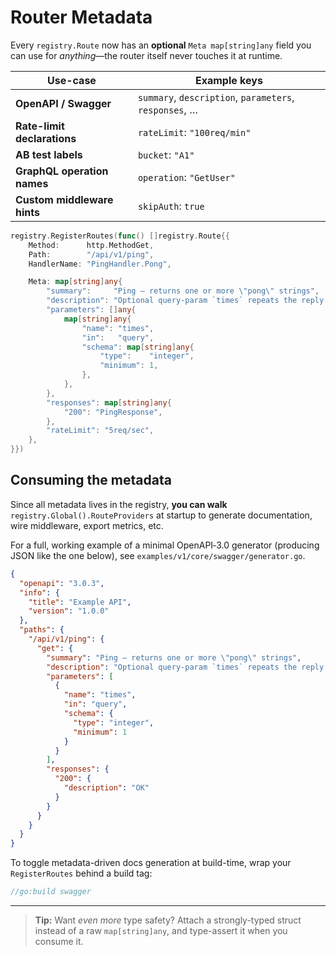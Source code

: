 # Router Metadata

Every `registry.Route` now has an **optional** `Meta map[string]any` field you 
can use for *anything*—the router itself never touches it at runtime.

| Use-case                    | Example keys                                           |
| --------------------------- | ------------------------------------------------------ |
| **OpenAPI / Swagger**       | `summary`, `description`, `parameters`, `responses`, … |
| **Rate-limit declarations** | `rateLimit`: `"100req/min"`                            |
| **AB test labels**          | `bucket`: `"A1"`                                       |
| **GraphQL operation names** | `operation`: `"GetUser"`                               |
| **Custom middleware hints** | `skipAuth`: `true`                                     |

```go
registry.RegisterRoutes(func() []registry.Route{{
    Method:      http.MethodGet,
    Path:        "/api/v1/ping",
    HandlerName: "PingHandler.Pong",

    Meta: map[string]any{
        "summary":     "Ping – returns one or more \"pong\" strings",
        "description": "Optional query-param `times` repeats the reply. Example: `/api/v1/ping?times=3`",
        "parameters": []any{
            map[string]any{
                "name": "times",
                "in":   "query",
                "schema": map[string]any{
                    "type":    "integer",
                    "minimum": 1,
                },
            },
        },
        "responses": map[string]any{
            "200": "PingResponse",
        },
        "rateLimit": "5req/sec",
    },
}})
```

## Consuming the metadata

Since all metadata lives in the registry, **you can walk**
`registry.Global().RouteProviders` at startup to generate documentation,
wire middleware, export metrics, etc.

For a full, working example of a minimal OpenAPI‐3.0 generator (producing JSON 
like the one below), see `examples/v1/core/swagger/generator.go`.

```json
{
  "openapi": "3.0.3",
  "info": {
    "title": "Example API",
    "version": "1.0.0"
  },
  "paths": {
    "/api/v1/ping": {
      "get": {
        "summary": "Ping – returns one or more \"pong\" strings",
        "description": "Optional query-param `times` repeats the reply. Example: `/api/v1/ping?times=3`",
        "parameters": [
          {
            "name": "times",
            "in": "query",
            "schema": {
              "type": "integer",
              "minimum": 1
            }
          }
        ],
        "responses": {
          "200": {
            "description": "OK"
          }
        }
      }
    }
  }
}
```

To toggle metadata-driven docs generation at build-time, wrap your 
`RegisterRoutes` behind a build tag:

```go
//go:build swagger
```

---

> **Tip:** Want *even more* type safety? Attach a strongly-typed struct 
> instead of a raw `map[string]any`, and type-assert it when you consume it.
